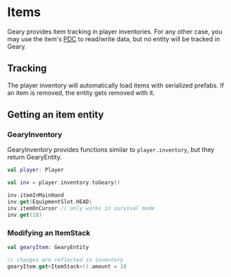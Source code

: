 # Items

Geary provides item tracking in player inventories. For any other case, you may use the item's [PDC](../persistentdatacontainer) to read/write data, but no entity will be tracked in Geary.

## Tracking

The player inventory will automatically load items with serialized prefabs. If an item is removed, the entity gets removed with it.

## Getting an item entity

### GearyInventory

GearyInventory provides functions similar to `player.inventory`, but they return GearyEntity.

```kotlin
val player: Player

val inv = player.inventory.toGeary()

inv.itemInMainHand
inv.get(EquipmentSlot.HEAD)
inv.itemOnCursor // only works in survival mode
inv.get(10)
```

### Modifying an ItemStack
```kotlin
val gearyItem: GearyEntity

// changes are reflected in inventory
gearyItem.get<ItemStack>().amount = 10
```
